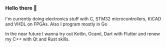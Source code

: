 ### Hello there 👋

I'm currently doing electronics stuff with C, STM32 microcontrollers, KiCAD and VHDL on FPGAs. Also I program mostly in Go

In the near future I wanna try out Kotlin, Ocaml, Dart with Flutter and renew my C++ with Qt and Rust skills.

<!--
**fsasm/fsasm** is a ✨ _special_ ✨ repository because its `README.md` (this file) appears on your GitHub profile.

Here are some ideas to get you started:

- 🔭 I’m currently working on ...
- 🌱 I’m currently learning ...
- 👯 I’m looking to collaborate on ...
- 🤔 I’m looking for help with ...
- 💬 Ask me about ...
- 📫 How to reach me: ...
- 😄 Pronouns: ...
- ⚡ Fun fact: ...
-->
